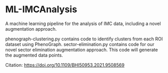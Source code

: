 # ML-IMCAnalysis
A machine learning pipeline for the analysis of IMC data, including a novel augmentation approach.

phenograph-clustering.py contains code to identify clusters from each ROI dataset using PhenoGraph.
sector-elimination.py contains code for our novel sector elimination augmentation approach. This code will generate the augmented data points.

Citation: https://doi.org/10.1109/BHI50953.2021.9508569
